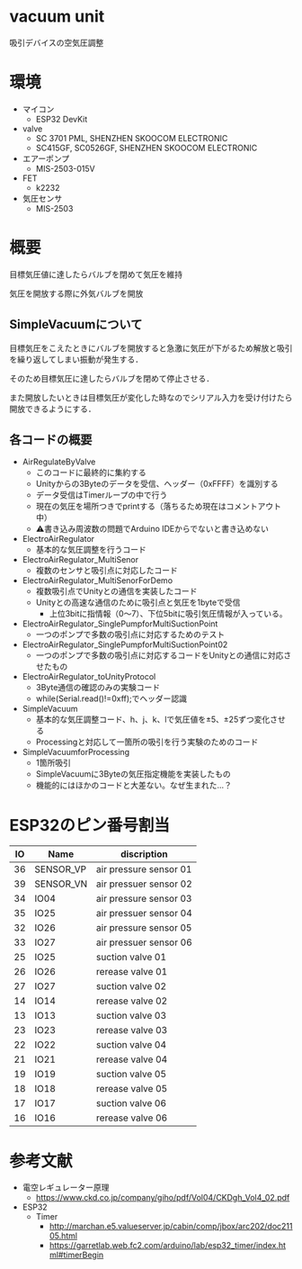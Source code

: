 # vacuum unit
吸引デバイスの空気圧調整

# 環境
* マイコン
  * ESP32 DevKit
* valve
  * SC 3701 PML, SHENZHEN SKOOCOM ELECTRONIC
  * SC415GF, SC0526GF, SHENZHEN SKOOCOM ELECTRONIC
* エアーポンプ
  * MIS-2503-015V
* FET
  * k2232
* 気圧センサ
  * MIS-2503

# 概要
目標気圧値に達したらバルブを閉めて気圧を維持

気圧を開放する際に外気バルブを開放

## SimpleVacuumについて
目標気圧をこえたときにバルブを開放すると急激に気圧が下がるため解放と吸引を繰り返してしまい振動が発生する．

そのため目標気圧に達したらバルブを閉めて停止させる．

また開放したいときは目標気圧が変化した時なのでシリアル入力を受け付けたら開放できるようにする．

## 各コードの概要
* AirRegulateByValve
  * このコードに最終的に集約する
  * Unityからの3Byteのデータを受信、ヘッダー（0xFFFF）を識別する
  * データ受信はTimerループの中で行う
  * 現在の気圧を場所つきでprintする（落ちるため現在はコメントアウト中）
  * ⚠書き込み周波数の問題でArduino IDEからでないと書き込めない
* ElectroAirRegulator
  * 基本的な気圧調整を行うコード
* ElectroAirRegulator_MultiSenor
  * 複数のセンサと吸引点に対応したコード
* ElectroAirRegulator_MultiSenorForDemo
  * 複数吸引点でUnityとの通信を実装したコード
  * Unityとの高速な通信のために吸引点と気圧を1byteで受信
    * 上位3bitに指情報（0～7）、下位5bitに吸引気圧情報が入っている。
* ElectroAirRegulator_SinglePumpforMultiSuctionPoint
  * 一つのポンプで多数の吸引点に対応するためのテスト
* ElectroAirRegulator_SinglePumpforMultiSuctionPoint02
  * 一つのポンプで多数の吸引点に対応するコードをUnityとの通信に対応させたもの
* ElectroAirRegulator_toUnityProtocol
  * 3Byte通信の確認のみの実験コード
  * while(Serial.read()!=0xff);でヘッダー認識
* SimpleVacuum
  * 基本的な気圧調整コード、h、j、k、lで気圧値を±5、±25ずつ変化させる
  * Processingと対応して一箇所の吸引を行う実験のためのコード
* SimpleVacuumforProcessing
  * 1箇所吸引
  * SimpleVacuumに3Byteの気圧指定機能を実装したもの
  * 機能的にはほかのコードと大差ない。なぜ生まれた…？


# ESP32のピン番号割当

| IO  | Name      | discription            |
| --- | --------- | ---------------------- |
| 36  | SENSOR_VP | air pressure sensor 01 |
| 39  | SENSOR_VN | air pressuer sensor 02 |
| 34  | IO04      | air pressure sensor 03 |
| 35  | IO25      | air pressuer sensor 04 |
| 32  | IO26      | air pressure sensor 05 |
| 33  | IO27      | air pressuer sensor 06 |
| 25  | IO25      | suction valve 01       |
| 26  | IO26      | rerease valve 01       |
| 27  | IO27      | suction valve 02       |
| 14  | IO14      | rerease valve 02       |
| 13  | IO13      | suction valve 03       |
| 23  | IO23      | rerease valve 03       |
| 22  | IO22      | suction valve 04       |
| 21  | IO21      | rerease valve 04       |
| 19  | IO19      | suction valve 05       |
| 18  | IO18      | rerease valve 05       |
| 17  | IO17      | suction valve 06       |
| 16  | IO16      | rerease valve 06       |

# 参考文献
* 電空レギュレーター原理
  * https://www.ckd.co.jp/company/giho/pdf/Vol04/CKDgh_Vol4_02.pdf
* ESP32
  * Timer 
    * http://marchan.e5.valueserver.jp/cabin/comp/jbox/arc202/doc21105.html
    * https://garretlab.web.fc2.com/arduino/lab/esp32_timer/index.html#timerBegin